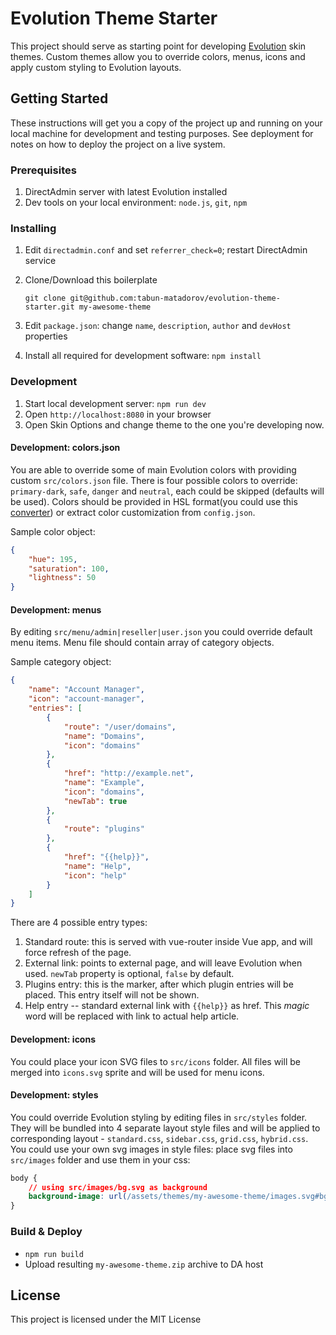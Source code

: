 # Evolution Theme Starter

This project should serve as starting point for developing [Evolution](https://www.directadmin.com/evolution.php) skin themes. Custom themes allow you to override colors, menus, icons and apply custom styling to Evolution layouts.

## Getting Started

These instructions will get you a copy of the project up and running on your local machine for development and testing purposes. See deployment for notes on how to deploy the project on a live system.

### Prerequisites

1. DirectAdmin server with latest Evolution installed
2. Dev tools on your local environment: `node.js`, `git`, `npm`

### Installing
1. Edit `directadmin.conf` and set `referrer_check=0`; restart DirectAdmin service
2. Clone/Download this boilerplate

    `git clone git@github.com:tabun-matadorov/evolution-theme-starter.git my-awesome-theme`
3. Edit `package.json`: change `name`, `description`, `author` and `devHost` properties
4. Install all required for development software: `npm install`

### Development
1. Start local development server: `npm run dev`
2. Open `http://localhost:8080` in your browser
3. Open Skin Options and change theme to the one you're developing now.

#### Development: colors.json
You are able to override some of main Evolution colors with providing custom `src/colors.json` file. There is four possible colors to override: `primary-dark`, `safe`, `danger` and `neutral`, each could be skipped (defaults will be used). Colors should be provided in HSL format(you could use this [converter](https://www.w3schools.com/colors/colors_converter.asp)) or extract color customization from `config.json`.

Sample color object:
```json
{
    "hue": 195,
    "saturation": 100,
    "lightness": 50
}
```

#### Development: menus
By editing `src/menu/admin|reseller|user.json` you could override default menu items. Menu file should contain array of category objects.

Sample category object:
```json
{
    "name": "Account Manager",
    "icon": "account-manager",
    "entries": [
        {
            "route": "/user/domains",
            "name": "Domains",
            "icon": "domains"
        },
        {
            "href": "http://example.net",
            "name": "Example",
            "icon": "domains",
            "newTab": true
        },
        {
            "route": "plugins"
        },
        {
            "href": "{{help}}",
            "name": "Help",
            "icon": "help"
        }
    ]
}
```
There are 4 possible entry types:
1. Standard route: this is served with vue-router inside Vue app, and will force refresh of the page.
2. External link: points to external page, and will leave Evolution when used. `newTab` property is optional, `false` by default.
3. Plugins entry: this is the marker, after which plugin entries will be placed. This entry itself will not be shown.
4. Help entry -- standard external link with `{{help}}` as href. This _magic_ word will be replaced with link to actual help article.

#### Development: icons
You could place your icon SVG files to `src/icons` folder. All files will be merged into `icons.svg` sprite and will be used for menu icons.

#### Development: styles
You could override Evolution styling by editing files in `src/styles` folder. They will be bundled into 4 separate layout style files and will be applied to corresponding layout - `standard.css`, `sidebar.css`, `grid.css`, `hybrid.css`.
You could use your own svg images in style files: place svg files into `src/images` folder and use them in your css:
```css
body {
    // using src/images/bg.svg as background
    background-image: url(/assets/themes/my-awesome-theme/images.svg#bg);
}
```


### Build & Deploy
* `npm run build`
* Upload resulting `my-awesome-theme.zip` archive to DA host

## License
This project is licensed under the MIT License
